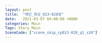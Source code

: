 ```yaml
---
layout: post
title:  "메인_회상_013~028장"
date:   2021-03-07 04:00:00 +0000
categories: Main
Tags: Story Main
SceneCode: ["scene_skip_cp013-028_q1_s10"]
---
```

